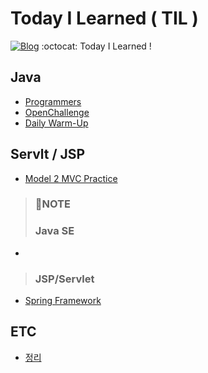# Today I Learned ( TIL )
[![Blog](https://img.shields.io/badge/Blog-ljg960730.tistory.com-green.svg)](https://ljg960730.tistory.com/)
:octocat: Today I Learned !


## Java
* [Programmers](https://github.com/Jaekeun-Lee/TIL/tree/master/JAVA/Programmers)
* [OpenChallenge](https://github.com/Jaekeun-Lee/TIL/tree/master/JAVA/OpenChallenge)
* [Daily Warm-Up](https://github.com/Jaekeun-Lee/TIL/tree/master/JAVA/Warm-Up)



## Servlt / JSP
* [Model 2 MVC Practice](https://github.com/Jaekeun-Lee/TIL/tree/master/WEB)

> <h3>📝NOTE</h3>
> <h3>Java SE</h3>
* [](#)   
   
> <h3 id=1>JSP/Servlet</h3>
* [Spring Framework](https://ljg960730.tistory.com/122)   

## ETC
* [정리](https://github.com/Jaekeun-Lee/TIL/tree/master/Note)

